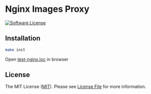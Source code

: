 # Nginx Images Proxy

[![Software License][ico-license]](LICENSE)

## Installation

```bash
make init
```

Open <a href="http://test-nginx.loc/">test-nginx.loc</a> in browser

## License

The MIT License ([MIT](https://opensource.org/licenses/MIT)). Please see [License File](LICENSE) for more information.

<!-- Icons -->

[ico-license]: https://img.shields.io/github/license/mashape/apistatus.svg
